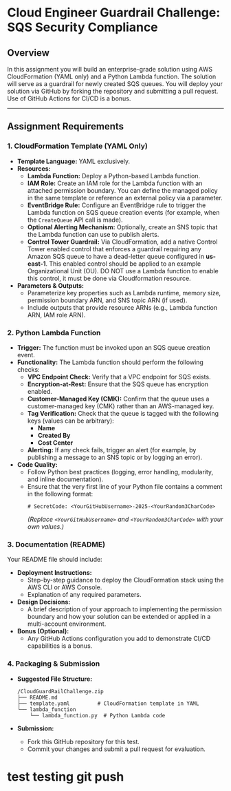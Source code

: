 # Cloud Engineer Guardrail Challenge: SQS Security Compliance

## Overview

In this assignment you will build an enterprise-grade solution using AWS CloudFormation (YAML only) and a Python Lambda function. The solution will serve as a guardrail for newly created SQS queues. You will deploy your solution via GitHub by forking the repository and submitting a pull request. Use of GitHub Actions for CI/CD is a bonus.

---

## Assignment Requirements

### 1. CloudFormation Template (YAML Only)

- **Template Language:** YAML exclusively.
- **Resources:**
  - **Lambda Function:** Deploy a Python-based Lambda function.
  - **IAM Role:** Create an IAM role for the Lambda function with an attached permission boundary. You can define the managed policy in the same template or reference an external policy via a parameter.
  - **EventBridge Rule:** Configure an EventBridge rule to trigger the Lambda function on SQS queue creation events (for example, when the `CreateQueue` API call is made).
  - **Optional Alerting Mechanism:** Optionally, create an SNS topic that the Lambda function can use to publish alerts.
  - **Control Tower Guardrail:** Via CloudFormation, add a native Control Tower enabled control that enforces a guardrail requiring any Amazon SQS queue to have a dead-letter queue configured in **us-east-1**. This enabled control should be applied to an example Organizational Unit (OU). DO NOT use a Lambda function to enable this control, it must be done via Cloudformation resource.
- **Parameters & Outputs:**
  - Parameterize key properties such as Lambda runtime, memory size, permission boundary ARN, and SNS topic ARN (if used).
  - Include outputs that provide resource ARNs (e.g., Lambda function ARN, IAM role ARN).

### 2. Python Lambda Function

- **Trigger:** The function must be invoked upon an SQS queue creation event.
- **Functionality:** The Lambda function should perform the following checks:
  - **VPC Endpoint Check:** Verify that a VPC endpoint for SQS exists.
  - **Encryption-at-Rest:** Ensure that the SQS queue has encryption enabled.
  - **Customer-Managed Key (CMK):** Confirm that the queue uses a customer-managed key (CMK) rather than an AWS-managed key.
  - **Tag Verification:** Check that the queue is tagged with the following keys (values can be arbitrary):
    - **Name**
    - **Created By**
    - **Cost Center**
  - **Alerting:** If any check fails, trigger an alert (for example, by publishing a message to an SNS topic or by logging an error).
- **Code Quality:**  
  - Follow Python best practices (logging, error handling, modularity, and inline documentation).
  - Ensure that the very first line of your Python file contains a comment in the following format:
    ```
    # SecretCode: <YourGitHubUsername>-2025-<YourRandom3CharCode>
    ```
    *(Replace `<YourGitHubUsername>` and `<YourRandom3CharCode>` with your own values.)*

### 3. Documentation (README)

Your README file should include:

- **Deployment Instructions:**  
  - Step-by-step guidance to deploy the CloudFormation stack using the AWS CLI or AWS Console.
  - Explanation of any required parameters.
- **Design Decisions:**  
  - A brief description of your approach to implementing the permission boundary and how your solution can be extended or applied in a multi-account environment.
- **Bonus (Optional):**  
  - Any GitHub Actions configuration you add to demonstrate CI/CD capabilities is a bonus.

### 4. Packaging & Submission

- **Suggested File Structure:**

  ```
  /CloudGuardRailChallenge.zip
  ├── README.md
  ├── template.yaml         # CloudFormation template in YAML
  └── lambda_function
      └── lambda_function.py  # Python Lambda code
  ```

- **Submission:**  
  - Fork this GitHub repository for this test.
  - Commit your changes and submit a pull request for evaluation.

# test testing git push